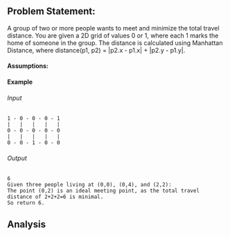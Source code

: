 ## Problem Statement:
A group of two or more people wants to meet and minimize the total travel distance. You are given a 2D grid of values 0 or 1, where each 1 marks the home of someone in the group. The distance is calculated using Manhattan Distance, where distance(p1, p2) = |p2.x - p1.x| + |p2.y - p1.y|.


#### Assumptions:

#### Example

###### Input
```
1 - 0 - 0 - 0 - 1
|   |   |   |   |
0 - 0 - 0 - 0 - 0
|   |   |   |   |
0 - 0 - 1 - 0 - 0
```
###### Output
```aidl
6 
Given three people living at (0,0), (0,4), and (2,2):
The point (0,2) is an ideal meeting point, as the total travel distance of 2+2+2=6 is minimal. 
So return 6.

```
## Analysis
